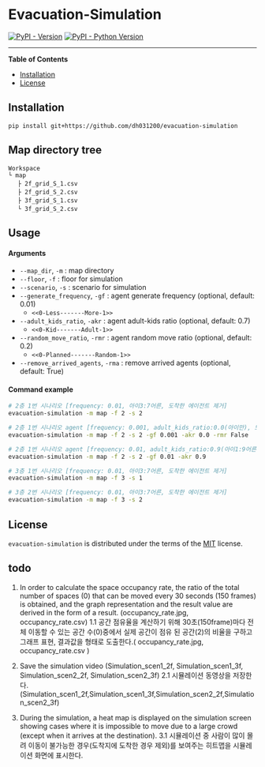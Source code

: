 # Evacuation-Simulation

[![PyPI - Version](https://img.shields.io/pypi/v/evacuation-simulation.svg)](https://pypi.org/project/evacuation-simulation)
[![PyPI - Python Version](https://img.shields.io/pypi/pyversions/evacuation-simulation.svg)](https://pypi.org/project/evacuation-simulation)

-----

**Table of Contents**

- [Installation](#installation)
- [License](#license)

## Installation

```console
pip install git+https://github.com/dh031200/evacuation-simulation
```

## Map directory tree
```
Workspace
└ map
　 ├ 2f_grid_S_1.csv
　 ├ 2f_grid_S_2.csv
　 ├ 3f_grid_S_1.csv
　 └ 3f_grid_S_2.csv
```


## Usage

#### Arguments
* `--map_dir`, `-m` : map directory
* `--floor`, `-f` : floor for simulation
* `--scenario`, `-s` : scenario for simulation
* `--generate_frequency`, `-gf` : agent generate frequency (optional, default: 0.01)  
  * `<<0-Less-------More-1>>`
* `--adult_kids_ratio`, `-akr` : agent adult-kids ratio (optional, default: 0.7)
  * `<<0-Kid-------Adult-1>>`
* `--random_move_ratio`, `-rmr` : agent random move ratio (optional, default: 0.2)
  * `<<0-Planned-------Random-1>>`
* `--remove_arrived_agents`, `-rma` : remove arrived agents (optional, default: True)

#### Command example
```bash
# 2층 1번 시나리오 [frequency: 0.01, 아이3:7어른, 도착한 에이전트 제거]
evacuation-simulation -m map -f 2 -s 2

# 2층 1번 시나리오 agent [frequency: 0.001, adult_kids_ratio:0.0(아이만), 도착한 에이전트 제거 하지 않음]
evacuation-simulation -m map -f 2 -s 2 -gf 0.001 -akr 0.0 -rmr False

# 2층 1번 시나리오 agent [frequency: 0.01, adult_kids_ratio:0.9(아이1:9어른), 도착한 에이전트 제거]
evacuation-simulation -m map -f 2 -s 2 -gf 0.01 -akr 0.9

# 3층 1번 시나리오 [frequency: 0.01, 아이3:7어른, 도착한 에이전트 제거]
evacuation-simulation -m map -f 3 -s 1

# 3층 2번 시나리오 [frequency: 0.01, 아이3:7어른, 도착한 에이전트 제거]
evacuation-simulation -m map -f 3 -s 2


```

## License

`evacuation-simulation` is distributed under the terms of the [MIT](https://spdx.org/licenses/MIT.html) license.

## todo

1. In order to calculate the space occupancy rate, the ratio of the total number of spaces (0) that can be moved every
   30 seconds (150 frames) is obtained, and the graph representation and the result value are derived in the form of a
   result. (occupancy_rate.jpg, occupancy_rate.csv)
   1.1 공간 점유율을 계산하기 위해 30초(150frame)마다 전체 이동할 수 있는 공간 수(0)중에서 실제 공간이 점유 된 공간(2)의 비율을 구하고 그래프 표현, 결과값을 형태로 도출한다.(
   occupancy_rate.jpg, occupancy_rate.csv )

2. Save the simulation video (Simulation_scen1_2f, Simulation_scen1_3f, Simulation_scen2_2f, Simulation_scen2_3f)
   2.1 시뮬레이션 동영상을 저장한다.(Simulation_scen1_2f,Simulation_scen1_3f,Simulation_scen2_2f,Simulation_scen2_3f)

3. During the simulation, a heat map is displayed on the simulation screen showing cases where it is impossible to move
   due to a large crowd (except when it arrives at the destination).
   3.1 시뮬레이션 중 사람이 많이 몰려 이동이 불가능한 경우(도착지에 도착한 경우 제외)를 보여주는 히트맵을 시뮬레이션 화면에 표시한다.
